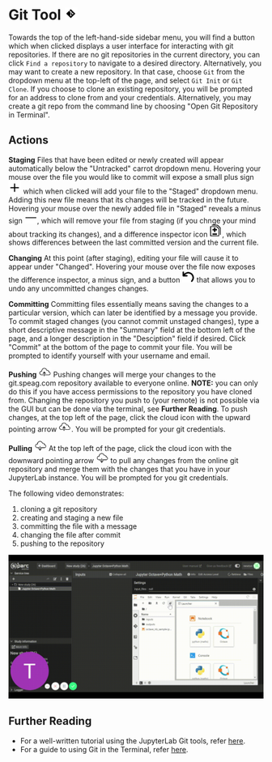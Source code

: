 # Git Tool <img src="../../../../_media/gitbutton.png" alt="drawing" width="25"/>
Towards the top of the left-hand-side sidebar menu, you will find a button which when clicked displays a user interface for interacting with git repositories.  If there are no git repositories in the current directory, you can click ```Find a repository``` to navigate to a desired directory.  Alternatively, you may want to create a new repository.  In that case, choose ```Git``` from the dropdown menu at the top-left of the page, and select ```Git Init``` or ```Git Clone```.  If you choose to clone an existing repository, you will be prompted for an address to clone from and your credentials.  Alternatively, you may create a git repo from the command line by choosing "Open Git Repository in Terminal".

## Actions
**Staging**
Files that have been edited or newly created will appear automatically below the "Untracked" carrot dropdown menu.  Hovering your mouse over the file you would like to commit will expose a small plus sign <img src="../../../../_media/plus.png" alt="drawing" width="25"/> which when clicked will add your file to the "Staged" dropdown menu. Adding this new file means that its changes will be tracked in the future. Hovering your mouse over the newly added file in "Staged" reveals a minus sign <img src="../../../../_media/minus.png" alt="drawing" width="25"/>, which will remove your file from staging (if you chnge your mind about tracking its changes), and a difference inspector icon <img src="../../../../_media/diff.png" alt="drawing" width="25"/>, which shows differences between the last committed version and the current file.  

**Changing**
At this point (after staging), editing your file will cause it to appear under "Changed".  Hovering your mouse over the file now exposes the difference inspector, a minus sign, and a button <img src="../../../../_media/back.png" alt="drawing" width="25"/> that allows you to undo any uncommitted changes changes.  

**Committing**
Committing files essentially means saving the changes to a particular version, which can later be identified by a message you provide. To commit staged changes (you cannot commit unstaged changes), type a short descriptive message in the "Summary" field at the bottom left of the page, and a longer description in the "Desciption" field if desired.  Click "Commit" at the bottom of the page to commit your file.  You will be prompted to identify yourself with your username and email.  

**Pushing** <img src="../../../../_media/push.png" alt="drawing" width="25"/>
Pushing changes will merge your changes to the git.speag.com repository available to everyone online. **NOTE:** you can only do this if you have access permissions to the repository you have cloned from. Changing the repository you push to (your remote) is not possible via the GUI but can be done via the terminal, see **Further Reading**. To push changes, at the top left of the page, click the cloud icon with the upward pointing arrow <img src="../../../../_media/push.png" alt="drawing" width="25"/>.  You will be prompted for your git credentials. 

**Pulling** <img src="../../../../_media/pull.png" alt="drawing" width="25"/>
At the top left of the page, click the cloud icon with the downward pointing arrow <img src="../../../../_media/pull.png" alt="drawing" width="25"/> to pull any changes from the online git repository and merge them with the changes that you have in your JupyterLab instance.  You will be prompted for you git credentials. 

The following video demonstrates:
1) cloning a git repository
2) creating and staging a new file
3) committing the file with a message
4) changing the file after commit
5) pushing to the repository

![Git_Demo](../../../../_media/gitdemo.gif)

## Further Reading
* For a well-written tutorial using the JupyterLab Git tools, refer [here](https://annefou.github.io/jupyter_publish/02-git/index.html).
* For a guide to using Git in the Terminal, refer [here](https://rogerdudler.github.io/git-guide/).

